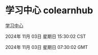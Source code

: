 # 学习中心 colearnhub
[学习中心](http://219.139.197.74:56308/colearnhub/)

2024年 11月 03日 星期日 15:30:02 CST

2024年 11月 03日 星期日 07:30:02 GMT
